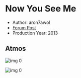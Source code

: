 # Now You See Me

* Author: aron7awol
* [Forum Post](https://www.avsforum.com/threads/bass-eq-for-filtered-movies.2995212/post-56775552)
* Production Year: 2013

## Atmos

![img 0](https://fanart.tv/fanart/movies/75656/moviethumb/now-you-see-me-526ff16032fef.jpg)

![img 0](https://i.imgur.com/dvCJPzv.png)

